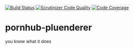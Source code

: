 [![Build Status](https://scrutinizer-ci.com/g/Jnoack331/pornhub-pluenderer/badges/build.png?b=master)](https://scrutinizer-ci.com/g/Jnoack331/pornhub-pluenderer/build-status/master)
[![Scrutinizer Code Quality](https://scrutinizer-ci.com/g/Jnoack331/pornhub-pluenderer/badges/quality-score.png?b=master)](https://scrutinizer-ci.com/g/Jnoack331/pornhub-pluenderer/?branch=master)
[![Code Coverage](https://scrutinizer-ci.com/g/Jnoack331/pornhub-pluenderer/badges/coverage.png?b=master)](https://scrutinizer-ci.com/g/Jnoack331/pornhub-pluenderer/?branch=master)
# pornhub-pluenderer
you know what it does
